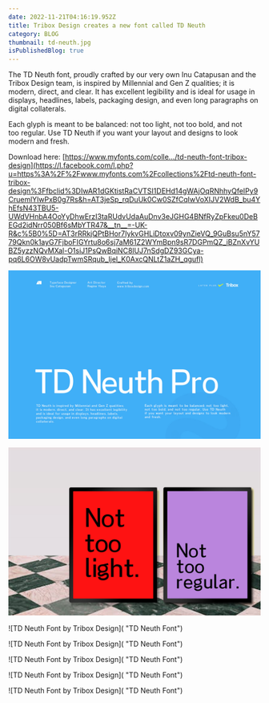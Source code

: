 ```yaml
---
date: 2022-11-21T04:16:19.952Z
title: Tribox Design creates a new font called TD Neuth
category: BLOG
thumbnail: td-neuth.jpg
isPublishedBlog: true
---
```

<!--StartFragment-->

The TD Neuth font, proudly crafted by our very own Inu Catapusan and the Tribox Design team, is inspired by Millennial and Gen Z qualities; it is modern, direct, and clear. It has excellent legibility and is ideal for usage in displays, headlines, labels, packaging design, and even long paragraphs on digital collaterals.

Each glyph is meant to be balanced: not too light, not too bold, and not too [](https://triboxdesign.com/fonts/td-neuth-font-by-tribox-design/)regular. Use TD Neuth if you want your layout and designs to look modern and fresh.

Download here: [https://www.myfonts.com/colle…/td-neuth-font-tribox-design](https://l.facebook.com/l.php?u=https%3A%2F%2Fwww.myfonts.com%2Fcollections%2Ftd-neuth-font-tribox-design%3Ffbclid%3DIwAR1dGKtistRaCVTSI1DEHd14gWAjOqRNhhyQfeIPy9CruemlYlwPxB0g7Rs&h=AT3jeSp_rqDuUk0Cw0SZfCqIwVoXIJV2WdB_bu4YhEfsN43TBU5-UWdVHnbA4OoYyDhwErzI3taRUdvUdaAuDnv3eJGHG4BNfRyZpFkeu0DeBEGd2idNrr050Bf6sMbYTR47&__tn__=-UK-R&c%5B0%5D=AT3rRRkjQPtBHor7IykvGHLiDtoxv09ynZieVQ_9GuBsu5nY5779Qkn0k1ayG7FjboFIGYrtu8o6sj7aM61Z2WYmBpn9sR7DGPmQZ_iBZnXvYUBZ5yzzNQvMXal-O1siJ1PsQwBqiNC8lUJ7nSdgDZ93GCya-pq6L6OW8vUadpTwmSRqub_Ijel_K0AxcQNLtZ1aZH_qgufl)

<!--EndFragment-->

![TD Neuth Font by Tribox Design](td-neuth-cover-website.jpg "TD Neuth Font")

![TD Neuth Font by Tribox Design](td-neuth-fonts-by-tribox-design-cover.jpg "TD Neuth Font")

![TD Neuth Font by Tribox Design]( "TD Neuth Font")

![TD Neuth Font by Tribox Design]( "TD Neuth Font")

![TD Neuth Font by Tribox Design]( "TD Neuth Font")

![TD Neuth Font by Tribox Design]( "TD Neuth Font")

![TD Neuth Font by Tribox Design]( "TD Neuth Font")